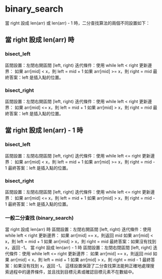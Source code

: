 # binary_search
當 right 設成 len(arr) 或 len(arr) - 1 時，二分查找算法的兩個不同設置如下：
## 當 right 設成 len(arr) 時
### bisect_left
區間設置：左閉右開區間 [left, right)
迭代條件：使用 while left < right
更新邊界：
如果 arr[mid] < x，則 left = mid + 1
如果 arr[mid] >= x，則 right = mid
最終答案：left 是插入點的位置。
### bisect_right
區間設置：左閉右開區間 [left, right)
迭代條件：使用 while left < right
更新邊界：
如果 arr[mid] <= x，則 left = mid + 1
如果 arr[mid] > x，則 right = mid
最終答案：left 是插入點的位置。
## 當 right 設成 len(arr) - 1 時
### bisect_left
區間設置：左閉右閉區間 [left, right]
迭代條件：使用 while left <= right
更新邊界：
如果 arr[mid] < x，則 left = mid + 1
如果 arr[mid] >= x，則 right = mid - 1
最終答案：left 是插入點的位置。
### bisect_right
區間設置：左閉右閉區間 [left, right]
迭代條件：使用 while left <= right
更新邊界：
如果 arr[mid] <= x，則 left = mid + 1
如果 arr[mid] > x，則 right = mid - 1
最終答案：left 是插入點的位置。

### 一般二分查找 (binary_search)
當 right 設成 len(arr) 時
區間設置：左閉右開區間 [left, right)
迭代條件：使用 while left < right
更新邊界：
如果 arr[mid] == x，則返回 mid
如果 arr[mid] < x，則 left = mid + 1
如果 arr[mid] > x，則 right = mid
最終答案：如果沒有找到 x，返回 -1。
當 right 設成 len(arr) - 1 時
區間設置：左閉右閉區間 [left, right]
迭代條件：使用 while left <= right
更新邊界：
如果 arr[mid] == x，則返回 mid
如果 arr[mid] < x，則 left = mid + 1
如果 arr[mid] > x，則 right = mid - 1
最終答案：如果沒有找到 x，返回 -1。
這樣設置保證了二分查找算法能夠正確地處理搜索過程中的邊界條件，並且找到目標元素或確認目標元素不在數組中。